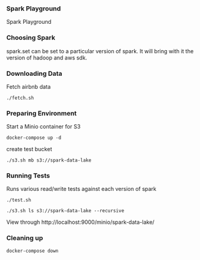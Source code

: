 ### Spark Playground

Spark Playground

### Choosing Spark
spark.set can be set to a particular version of spark. It will bring with it the version of hadoop and aws sdk.


### Downloading Data
Fetch airbnb data 
```
./fetch.sh
```
### Preparing Environment
Start a Minio container for S3
```
docker-compose up -d
```
create test bucket

```
./s3.sh mb s3://spark-data-lake
```

### Running Tests
Runs various read/write tests against each version of spark
```
./test.sh
```

```
./s3.sh ls s3://spark-data-lake --recursive
```

View through
http://localhost:9000/minio/spark-data-lake/

### Cleaning up

```
docker-compose down
```

